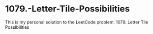 # 1079.-Letter-Tile-Possibilities
This is my personal solution to the LeetCode problem: 1079. Letter Tile Possibilities
